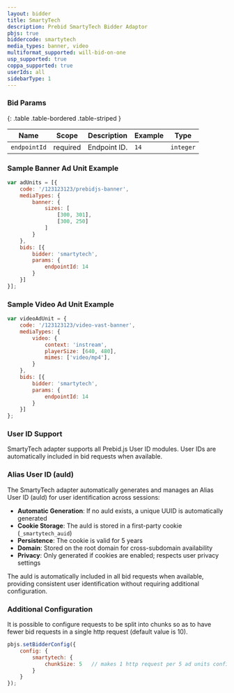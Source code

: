 ```yaml
---
layout: bidder
title: SmartyTech
description: Prebid SmartyTech Bidder Adaptor
pbjs: true
biddercode: smartytech
media_types: banner, video
multiformat_supported: will-bid-on-one
usp_supported: true
coppa_supported: true
userIds: all
sidebarType: 1
---
```


### Bid Params

{: .table .table-bordered .table-striped }

| Name         | Scope    | Description  | Example | Type      |
|--------------|----------|--------------|---------|-----------|
| `endpointId` | required | Endpoint ID. | `14`    | `integer` |

### Sample Banner Ad Unit Example

```javascript
var adUnits = [{
    code: '/123123123/prebidjs-banner',
    mediaTypes: {
        banner: {
            sizes: [
                [300, 301],
                [300, 250]
            ]
        }
    },
    bids: [{
        bidder: 'smartytech',
        params: {
            endpointId: 14
        }
    }]
}];
```

### Sample Video Ad Unit Example

```javascript
var videoAdUnit = {
    code: '/123123123/video-vast-banner',
    mediaTypes: {
        video: {
            context: 'instream',
            playerSize: [640, 480],
            mimes: ['video/mp4'],
        }
    },
    bids: [{
        bidder: 'smartytech',
        params: {
            endpointId: 14
        }
    }]
};
```

### User ID Support

SmartyTech adapter supports all Prebid.js User ID modules. User IDs are automatically included in bid requests when available.

### Alias User ID (auId)

The SmartyTech adapter automatically generates and manages an Alias User ID (auId) for user identification across sessions:

- **Automatic Generation**: If no auId exists, a unique UUID is automatically generated
- **Cookie Storage**: The auId is stored in a first-party cookie (`_smartytech_auid`)
- **Persistence**: The cookie is valid for 5 years
- **Domain**: Stored on the root domain for cross-subdomain availability
- **Privacy**: Only generated if cookies are enabled; respects user privacy settings

The auId is automatically included in all bid requests when available, providing consistent user identification without requiring additional configuration.

### Additional Configuration

It is possible to configure requests to be split into chunks so as to have fewer bid requests in a single http request (default value is 10).

```javascript
pbjs.setBidderConfig({
    config: {              
        smartytech: {
            chunkSize: 5   // makes 1 http request per 5 ad units configured
        }
    }
});
```
